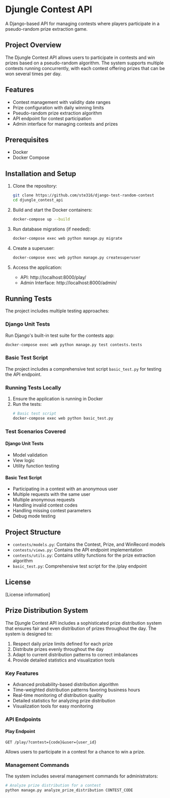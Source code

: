 # Djungle Contest API

A Django-based API for managing contests where players participate in a pseudo-random prize extraction game.

## Project Overview

The Djungle Contest API allows users to participate in contests and win prizes based on a pseudo-random algorithm. The system supports multiple contests running concurrently, with each contest offering prizes that can be won several times per day.

## Features

- Contest management with validity date ranges
- Prize configuration with daily winning limits
- Pseudo-random prize extraction algorithm
- API endpoint for contest participation
- Admin interface for managing contests and prizes

## Prerequisites

- Docker
- Docker Compose

## Installation and Setup

1. Clone the repository:
   ```bash
   git clone https://github.com/ste316/django-test-random-contest
   cd djungle_contest_api
   ```

2. Build and start the Docker containers:
   ```bash
   docker-compose up --build
   ```

3. Run database migrations (if needed):
   ```bash
   docker-compose exec web python manage.py migrate
   ```

4. Create a superuser:
   ```bash
   docker-compose exec web python manage.py createsuperuser
   ```

5. Access the application:
   - API: http://localhost:8000/play/
   - Admin Interface: http://localhost:8000/admin/

## Running Tests

The project includes multiple testing approaches:

### Django Unit Tests

Run Django's built-in test suite for the contests app:
```bash
docker-compose exec web python manage.py test contests.tests
```

### Basic Test Script

The project includes a comprehensive test script `basic_test.py` for testing the API endpoint.

### Running Tests Locally

1. Ensure the application is running in Docker
2. Run the tests:
   ```bash
   # Basic test script
   docker-compose exec web python basic_test.py
   ```

### Test Scenarios Covered

#### Django Unit Tests
- Model validation
- View logic
- Utility function testing

#### Basic Test Script
- Participating in a contest with an anonymous user
- Multiple requests with the same user
- Multiple anonymous requests
- Handling invalid contest codes
- Handling missing contest parameters
- Debug mode testing

## Project Structure

- `contests/models.py`: Contains the Contest, Prize, and WinRecord models
- `contests/views.py`: Contains the API endpoint implementation
- `contests/utils.py`: Contains utility functions for the prize extraction algorithm
- `basic_test.py`: Comprehensive test script for the /play endpoint

## License

[License information]

## Prize Distribution System

The Djungle Contest API includes a sophisticated prize distribution system that ensures fair and even distribution of prizes throughout the day. The system is designed to:

1. Respect daily prize limits defined for each prize
2. Distribute prizes evenly throughout the day
3. Adapt to current distribution patterns to correct imbalances
4. Provide detailed statistics and visualization tools

### Key Features

- Advanced probability-based distribution algorithm
- Time-weighted distribution patterns favoring business hours
- Real-time monitoring of distribution quality
- Detailed statistics for analyzing prize distribution
- Visualization tools for easy monitoring

### API Endpoints

#### Play Endpoint

```
GET /play/?contest={code}&user={user_id}
```

Allows users to participate in a contest for a chance to win a prize.

### Management Commands

The system includes several management commands for administrators:

```bash
# Analyze prize distribution for a contest
python manage.py analyze_prize_distribution CONTEST_CODE
``` 
